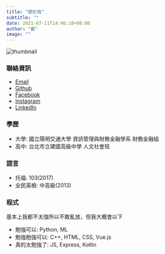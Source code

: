 ```yaml
---
title: "關於我"
subtitle: ""
date: 2021-07-11T14:46:18+08:00
author: "叡"
image: ""
---
```


![thumbnail](https://i.imgur.com/oypXM0n.png)

### 聯絡資訊
* [Email](111012912jerry@gmail.com)
* [Github](https://github.com/Iceglitter632)
* [Facebook](https://www.facebook.com/jerry.wu.33234/)
* [Instagram](https://www.instagram.com/requiems_jubilation/?hl=en)
* [LinkedIn](https://www.linkedin.com/in/tsung-wu-2a154a20b/)

### 學歷
* 大學: 國立陽明交通大學 資訊管理與財務金融學系 財務金融組
* 高中: 台北市立建國高級中學 人文社會班

### 語言
* 托福: 103(2017)
* 全民英檢: 中高級(2013)

### 程式
基本上我都不太強所以不敢亂放，但我大概會以下
* 勉強可以: Python, ML
* 勉強勉強可以: C++, HTML, CSS, Vue.js
* 真的太勉強了: JS, Express, Kotlin




